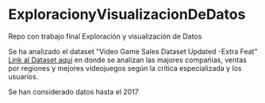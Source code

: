 # ExploracionyVisualizacionDeDatos
Repo con trabajo final Exploración y visualización de Datos

Se ha analizado el dataset "Video Game Sales Dataset Updated -Extra Feat" [Link al Dataset aquí](https://www.kaggle.com/datasets/ibriiee/video-games-sales-dataset-2022-updated-extra-feat) 
en donde se analizan las majores compañias, ventas por regiones y mejores videojuegos según la crítica especializada 
y los usuarios.

Se han considerado datos hasta el 2017
